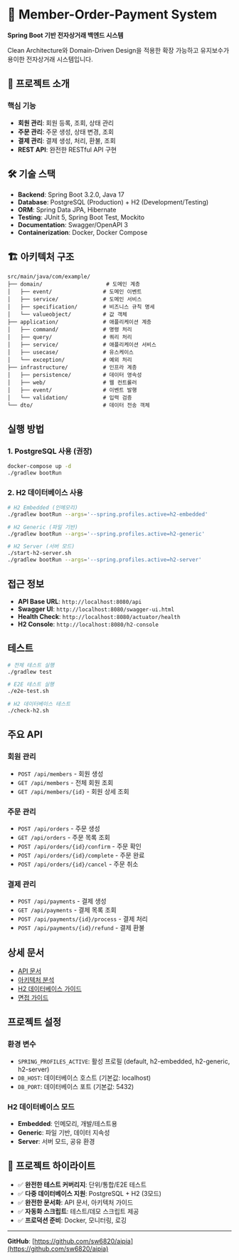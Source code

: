 # 🛒 Member-Order-Payment System

**Spring Boot 기반 전자상거래 백엔드 시스템**

Clean Architecture와 Domain-Driven Design을 적용한 확장 가능하고 유지보수가 용이한 전자상거래 시스템입니다.

## 🎯 프로젝트 소개

### 핵심 기능
- **회원 관리**: 회원 등록, 조회, 상태 관리
- **주문 관리**: 주문 생성, 상태 변경, 조회  
- **결제 관리**: 결제 생성, 처리, 환불, 조회
- **REST API**: 완전한 RESTful API 구현

## 🛠️ 기술 스택

- **Backend**: Spring Boot 3.2.0, Java 17
- **Database**: PostgreSQL (Production) + H2 (Development/Testing)
- **ORM**: Spring Data JPA, Hibernate
- **Testing**: JUnit 5, Spring Boot Test, Mockito
- **Documentation**: Swagger/OpenAPI 3
- **Containerization**: Docker, Docker Compose

## 🏗️ 아키텍처 구조

```
src/main/java/com/example/
├── domain/                    # 도메인 계층
│   ├── event/                # 도메인 이벤트
│   ├── service/              # 도메인 서비스
│   ├── specification/        # 비즈니스 규칙 명세
│   └── valueobject/          # 값 객체
├── application/              # 애플리케이션 계층
│   ├── command/              # 명령 처리
│   ├── query/                # 쿼리 처리
│   ├── service/              # 애플리케이션 서비스
│   ├── usecase/              # 유스케이스
│   └── exception/            # 예외 처리
├── infrastructure/           # 인프라 계층
│   ├── persistence/          # 데이터 영속성
│   ├── web/                  # 웹 컨트롤러
│   ├── event/                # 이벤트 발행
│   └── validation/           # 입력 검증
└── dto/                      # 데이터 전송 객체
```

## 실행 방법

### 1. PostgreSQL 사용 (권장)
```bash
docker-compose up -d
./gradlew bootRun
```

### 2. H2 데이터베이스 사용
```bash
# H2 Embedded (인메모리)
./gradlew bootRun --args='--spring.profiles.active=h2-embedded'

# H2 Generic (파일 기반)
./gradlew bootRun --args='--spring.profiles.active=h2-generic'

# H2 Server (서버 모드)
./start-h2-server.sh
./gradlew bootRun --args='--spring.profiles.active=h2-server'
```

## 접근 정보

- **API Base URL**: `http://localhost:8080/api`
- **Swagger UI**: `http://localhost:8080/swagger-ui.html`
- **Health Check**: `http://localhost:8080/actuator/health`
- **H2 Console**: `http://localhost:8080/h2-console`

## 테스트

```bash
# 전체 테스트 실행
./gradlew test

# E2E 테스트 실행
./e2e-test.sh

# H2 데이터베이스 테스트
./check-h2.sh
```

## 주요 API

### 회원 관리
- `POST /api/members` - 회원 생성
- `GET /api/members` - 전체 회원 조회
- `GET /api/members/{id}` - 회원 상세 조회

### 주문 관리
- `POST /api/orders` - 주문 생성
- `GET /api/orders` - 주문 목록 조회
- `POST /api/orders/{id}/confirm` - 주문 확인
- `POST /api/orders/{id}/complete` - 주문 완료
- `POST /api/orders/{id}/cancel` - 주문 취소

### 결제 관리
- `POST /api/payments` - 결제 생성
- `GET /api/payments` - 결제 목록 조회
- `POST /api/payments/{id}/process` - 결제 처리
- `POST /api/payments/{id}/refund` - 결제 환불


## 상세 문서

- [API 문서](docs/api/API_DOCUMENTATION.md)
- [아키텍처 분석](docs/technical/ARCHITECTURE_ANALYSIS_AND_IMPROVEMENTS.md)
- [H2 데이터베이스 가이드](docs/technical/H2_DATABASE_GUIDE.md)
- [면접 가이드](docs/guides/면접_가이드.md)

## 프로젝트 설정

### 환경 변수
- `SPRING_PROFILES_ACTIVE`: 활성 프로필 (default, h2-embedded, h2-generic, h2-server)
- `DB_HOST`: 데이터베이스 호스트 (기본값: localhost)
- `DB_PORT`: 데이터베이스 포트 (기본값: 5432)

### H2 데이터베이스 모드
- **Embedded**: 인메모리, 개발/테스트용
- **Generic**: 파일 기반, 데이터 지속성
- **Server**: 서버 모드, 공유 환경

## 🎉 프로젝트 하이라이트

- ✅ **완전한 테스트 커버리지**: 단위/통합/E2E 테스트
- ✅ **다중 데이터베이스 지원**: PostgreSQL + H2 (3모드)
- ✅ **완전한 문서화**: API 문서, 아키텍처 가이드
- ✅ **자동화 스크립트**: 테스트/데모 스크립트 제공
- ✅ **프로덕션 준비**: Docker, 모니터링, 로깅

---

**GitHub**: [https://github.com/sw6820/aipia](https://github.com/sw6820/aipia)

